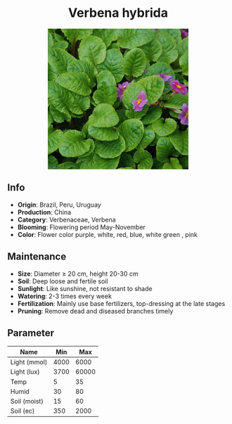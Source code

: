 <h1 align='center'>Verbena hybrida</h1>
<p align="center">
    <img 
        align='center'
        width='320'
        src="../images/verbena hybrida.png" 
        alt='Verbena hybrida' />
</p>

## Info

 - **Origin**: Brazil, Peru, Uruguay
 - **Production**: China
 - **Category**: Verbenaceae, Verbena
 - **Blooming**: Flowering period May-November
 - **Color**: Flower color purple, white, red, blue, white green , pink

## Maintenance

 - **Size**: Diameter ≥ 20 cm, height 20-30 cm
 - **Soil**: Deep loose and fertile soil
 - **Sunlight**: Like sunshine, not resistant to shade
 - **Watering**: 2-3 times every week
 - **Fertilization**: Mainly use base fertilizers, top-dressing at the late stages
 - **Pruning**: Remove dead and diseased branches timely

## Parameter

| Name         | Min  | Max   |
|--------------|------|-------|
| Light (mmol) | 4000 | 6000  |
| Light (lux)  | 3700 | 60000 |
| Temp         | 5    | 35    |
| Humid        | 30   | 80    |
| Soil (moist) | 15   | 60    |
| Soil (ec)    | 350  | 2000  |